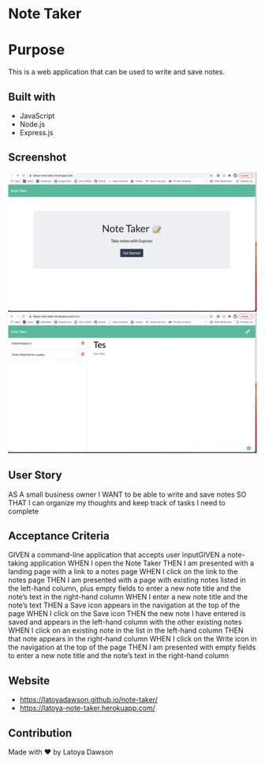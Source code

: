 # Note Taker

# Purpose
This is a web application that can be used to write and save notes. 

## Built with 
* JavaScript
* Node.js
* Express.js


## Screenshot
![screenshot of startpage](/public/assets/images/startpage.png)
![screenshot of notes](/public/assets/images/notes.png)



## User Story
AS A small business owner
I WANT to be able to write and save notes
SO THAT I can organize my thoughts and keep track of tasks I need to complete


## Acceptance Criteria 
GIVEN a command-line application that accepts user inputGIVEN a note-taking application
WHEN I open the Note Taker
THEN I am presented with a landing page with a link to a notes page
WHEN I click on the link to the notes page
THEN I am presented with a page with existing notes listed in the left-hand column, plus empty fields to enter a new note title and the note’s text in the right-hand column
WHEN I enter a new note title and the note’s text
THEN a Save icon appears in the navigation at the top of the page
WHEN I click on the Save icon
THEN the new note I have entered is saved and appears in the left-hand column with the other existing notes
WHEN I click on an existing note in the list in the left-hand column
THEN that note appears in the right-hand column
WHEN I click on the Write icon in the navigation at the top of the page
THEN I am presented with empty fields to enter a new note title and the note’s text in the right-hand column

## Website
* https://latoyadawson.github.io/note-taker/
* https://latoya-note-taker.herokuapp.com/

## Contribution
Made with ❤️  by   Latoya Dawson

